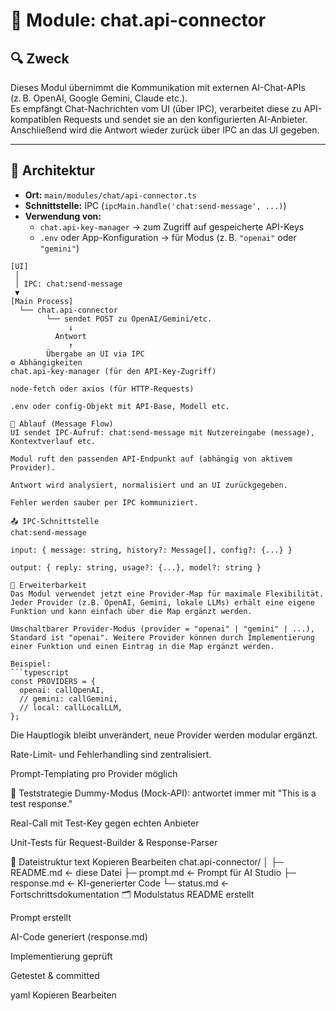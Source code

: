 # 📡 Module: chat.api-connector

## 🔍 Zweck
Dieses Modul übernimmt die Kommunikation mit externen AI-Chat-APIs (z. B. OpenAI, Google Gemini, Claude etc.).  
Es empfängt Chat-Nachrichten vom UI (über IPC), verarbeitet diese zu API-kompatiblen Requests und sendet sie an den konfigurierten AI-Anbieter.  
Anschließend wird die Antwort wieder zurück über IPC an das UI gegeben.

---

## 🧱 Architektur

- **Ort:** `main/modules/chat/api-connector.ts`
- **Schnittstelle:** IPC (`ipcMain.handle('chat:send-message', ...)`)
- **Verwendung von:**  
  - `chat.api-key-manager` → zum Zugriff auf gespeicherte API-Keys  
  - `.env` oder App-Konfiguration → für Modus (z. B. `"openai"` oder `"gemini"`)

```text
[UI]
 │
 │ IPC: chat:send-message
 ▼
[Main Process]
  └── chat.api-connector
        └── sendet POST zu OpenAI/Gemini/etc.
             ↓
          Antwort
             ↑
        Übergabe an UI via IPC
⚙️ Abhängigkeiten
chat.api-key-manager (für den API-Key-Zugriff)

node-fetch oder axios (für HTTP-Requests)

.env oder config-Objekt mit API-Base, Modell etc.

🔄 Ablauf (Message Flow)
UI sendet IPC-Aufruf: chat:send-message mit Nutzereingabe (message), Kontextverlauf etc.

Modul ruft den passenden API-Endpunkt auf (abhängig von aktivem Provider).

Antwort wird analysiert, normalisiert und an UI zurückgegeben.

Fehler werden sauber per IPC kommuniziert.

📤 IPC-Schnittstelle
chat:send-message

input: { message: string, history?: Message[], config?: {...} }

output: { reply: string, usage?: {...}, model?: string }

🧩 Erweiterbarkeit
Das Modul verwendet jetzt eine Provider-Map für maximale Flexibilität. Jeder Provider (z.B. OpenAI, Gemini, lokale LLMs) erhält eine eigene Funktion und kann einfach über die Map ergänzt werden.

Umschaltbarer Provider-Modus (provider = "openai" | "gemini" | ...), Standard ist "openai". Weitere Provider können durch Implementierung einer Funktion und einen Eintrag in die Map ergänzt werden.

Beispiel:
```typescript
const PROVIDERS = {
  openai: callOpenAI,
  // gemini: callGemini,
  // local: callLocalLLM,
};
```
Die Hauptlogik bleibt unverändert, neue Provider werden modular ergänzt.

Rate-Limit- und Fehlerhandling sind zentralisiert.

Prompt-Templating pro Provider möglich

🧪 Teststrategie
Dummy-Modus (Mock-API): antwortet immer mit "This is a test response."

Real-Call mit Test-Key gegen echten Anbieter

Unit-Tests für Request-Builder & Response-Parser

📁 Dateistruktur
text
Kopieren
Bearbeiten
chat.api-connector/
│
├─ README.md            ← diese Datei
├─ prompt.md            ← Prompt für AI Studio
├─ response.md          ← KI-generierter Code
└─ status.md            ← Fortschrittsdokumentation
🗂 Modulstatus
 README erstellt

 Prompt erstellt

 AI-Code generiert (response.md)

 Implementierung geprüft

 Getestet & committed

yaml
Kopieren
Bearbeiten
